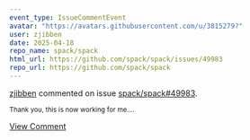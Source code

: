 ```yaml
---
event_type: IssueCommentEvent
avatar: "https://avatars.githubusercontent.com/u/3815279?"
user: zjibben
date: 2025-04-18
repo_name: spack/spack
html_url: https://github.com/spack/spack/issues/49983
repo_url: https://github.com/spack/spack
---
```


<a href='https://github.com/zjibben' target='_blank'>zjibben</a> commented on issue <a href='https://github.com/spack/spack/issues/49983' target='_blank'>spack/spack#49983</a>.

<small>Thank you, this is now working for me....</small>

<a href='https://github.com/spack/spack/issues/49983' target='_blank'>View Comment</a>